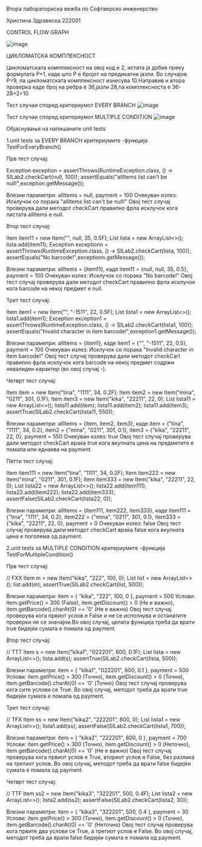 Втора лабораториска вежба по Софтверско инженерство

Христина Здравеска 222001

CONTROL FLOW GRAPH

![image](https://github.com/Kikiii22/SI_2024_lab2_222001/assets/116901976/76c48860-827e-4f05-baca-9bd500744ee7)



ЦИКЛОМАТСКА КОМПЛЕКСНОСТ

Цикломатската комплексност на овој код е 2, истата ја добив преку формулата P+1, каде што P е бројот на предикатни јазли. Во случајoв P=9, па цикломатската комплексност изнесува 10.Направив и втора проверка каде број на ребра е 36,јазли 28,па комплексноста е 36-28+2=10

Тест случаи според критериумот EVERY BRANCH
![image](https://github.com/Kikiii22/SI_2024_lab2_222001/assets/116901976/2dc127e1-5b48-41f0-bf17-bcbc0ebce6e8)

Тест случаи според критериумот MULTIPLE CONDITION
![image](https://github.com/Kikiii22/SI_2024_lab2_222001/assets/116901976/b4d27b39-528f-49f4-bb89-cf34b72d2ed0)

Објаснување на напишаните unit tests

1.unit tests за EVERY BRANCH критериумите -функција TestForEveryBranch()

Прв тест случај:

Exception exception = assertThrows(RuntimeException.class, () -> SILab2.checkCart(null, 100));
assertEquals("allItems list can't be null!",exception.getMessage());

Влезни параметри: allItems = null, payment = 100
Очекуван излез: Исклучок со порака "allItems list can't be null!"
Овој тест случај проверува дали методот checkCart правилно фрла исклучок кога листата allItems е null.

Втор тест случај:

Item item11 = new Item("", null, 35, 0.5F);
List<Item> lista = new ArrayList<>();
lista.add(item11);
Exception exceptionn = assertThrows(RuntimeException.class, () -> SILab2.checkCart(lista, 100));
assertEquals("No barcode!",exceptionn.getMessage());

Влезни параметри: allItems = {item11}, каде item11 = {null, null, 35, 0.5}, payment = 100
Очекуван излез: Исклучок со порака "No barcode!"
Овој тест случај проверува дали методот checkCart правилно фрла исклучок кога barcode на некој предмет е null.

Трет тест случај:

Item item1 = new Item("", "-1511", 22, 0.5F);
List<Item> lista1 = new ArrayList<>();
lista1.add(item1);
Exception exception1 = assertThrows(RuntimeException.class, () -> SILab2.checkCart(lista1, 100));
assertEquals("Invalid character in item barcode!",exception1.getMessage());

Влезни параметри: allItems = {item1}, каде item1 = {"", "-1511", 22, 0.5}, payment = 100
Очекуван излез: Исклучок со порака "Invalid character in item barcode!"
Овој тест случај проверува дали методот checkCart правилно фрла исклучок кога barcode на некој предмет содржи невалиден карактер (во овој случај -).

Четврт тест случај:

Item item = new Item("tina", "1111", 34, 0.2F);
Item item2 = new Item("mina", "0211", 301, 0.1F);
Item item3 = new Item("kika", "22211", 22, 0);
List<Item> lista11 = new ArrayList<>();
lista11.add(item);
lista11.add(item2);
lista11.add(item3);
assertTrue(SILab2.checkCart(lista11, 550));

Влезни параметри: allItems = {item, item2, item3}, каде item = {"tina", "1111", 34, 0.2}, item2 = {"mina", "0211", 301, 0.1}, item3 = {"kika", "22211", 22, 0}, payment = 550
Очекуван излез: true
Овој тест случај проверува дали методот checkCart враќа true кога вкупната цена на предметите е помала или еднаква на payment.

Петти тест случај:

Item item111 = new Item("tina", "1111", 34, 0.2F);
Item item222 = new Item("mina", "0211", 301, 0.1F);
Item item333 = new Item("kika", "22211", 22, 0);
List<Item> lista22 = new ArrayList<>();
lista22.add(item111);
lista22.add(item222);
lista22.add(item333);
assertFalse(SILab2.checkCart(lista22, 0));

Влезни параметри: allItems = {item111, item222, item333}, каде item111 = {"tina", "1111", 34, 0.2}, item222 = {"mina", "0211", 301, 0.1}, item333 = {"kika", "22211", 22, 0}, payment = 0
Очекуван излез: false
Овој тест случај проверува дали методот checkCart враќа false кога вкупната цена е поголема од payment.

2.unit tests за MULTIPLE CONDITION критериумите -функција TestForMultipleCondition()

Прв тест случај:

// FXX
Item m = new Item("kika", "222", 100, 0);
List<Item> list = new ArrayList<>();
list.add(m);
assertTrue(SILab2.checkCart(list, 500));

Влезни параметри: item = { "kika", "222", 100, 0 }, payment = 500
Услови: item.getPrice() > 300 (False), item.getDiscount() > 0 (Не е важно), item.getBarcode().charAt(0) == '0' (Не е важно)
Овој тест случај проверува кога првиот услов е False и не се исполнува и останатите проверки не се значајни.Во овој случај, целата функција  треба да врати true бидејќи сумата е помала од payment.

Втор тест случај:

// TTT
Item s = new Item("kika1", "022201", 600, 0.1F);
List<Item> lista = new ArrayList<>();
lista.add(s);
assertTrue(SILab2.checkCart(lista, 500));

Влезни параметри: item = { "kika1", "022201", 600, 0.1 }, payment = 500
Услови: item.getPrice() > 300 (Tочно), item.getDiscount() > 0 (Точно), item.getBarcode().charAt(0) == '0' (Точно)
Овој тест случај проверува кога сите услови се True. Во овој случај, методот треба да врати true бидејќи сумата е помала од payment.

Трет тест случај:

// TFX
Item ss = new Item("kika2", "222201", 800, 0);
List<Item> lista1 = new ArrayList<>();
lista1.add(ss);
assertFalse(SILab2.checkCart(lista1, 700));

Влезни параметри: item = { "kika2", "222201", 800, 0 }, payment = 700
Услови: item.getPrice() > 300 (Точно), item.getDiscount() > 0 (Неточно), item.getBarcode().charAt(0) == '0' (Не е важно)
Овој тест случај проверува кога првиот услов е True, вториот услов е False, без разлика на третиот услов. Во овој случај, методот треба да врати false бидејќи сумата е помала од payment.

Четврт тест случај:

// TTF
Item ss2 = new Item("kika3", "322201", 500, 0.4F);
List<Item> lista2 = new ArrayList<>();
lista2.add(ss2);
assertFalse(SILab2.checkCart(lista2, 30));

Влезни параметри: item = { "kika3", "322201", 500, 0.4 }, payment = 30
Услови: item.getPrice() > 300 (Точно), item.getDiscount() > 0 (Точно), item.getBarcode().charAt(0) == '0' (Неточно)
Овој тест случај проверува кога првите два услови се True, а третиот услов е False. Во овој случај, методот треба да врати false бидејќи сумата е помала од payment.
